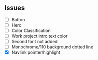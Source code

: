 ## Issues

- [ ] Button
- [ ] Hero
- [ ] Color Classification
- [ ] Work project intro text color
- [ ] Second font not added
- [ ] Monochrome/110 background dotted line
- [x] Navlink pointer/highlight
